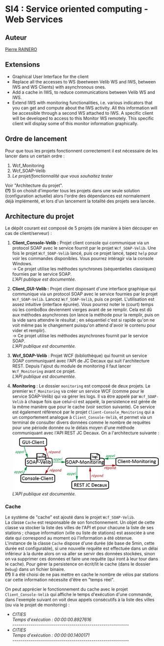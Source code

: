 # SI4 : Service oriented computing - Web Services 

## Auteur
[Pierre RAINERO](pierre.rainero@hotmail.fr)

## Extensions
 - Graphical User Interface for the client 
 - Replace all the accesses to WS (beetween Velib WS and IWS, between IWS and WS Clients) with asynchronous ones.
 - Add a cache in IWS, to reduce communications between Velib WS and IWS.
 - Extend IWS with monitoring functionalities, i.e. various indicators that you can get and compute about the IWS activity. All this information will be accessible through a second WS attached to IWS. A specific client will be developed to access to this Monitor WS remotely. This specific client will display some of this monitor information graphically.  

## Ordre de lancement
Pour que tous les projets fonctionnent correctement il est nécessaire de les lancer dans un certain ordre :  
 1. Wcf_Monitoring
 2. Wcf_SOAP-Velib
 3. _Le projet/fonctionnalité que vous souhaitez tester_   

Voir "Architecture du projet".   
**(?)** Si on choisit d'importer tous les projets dans une seule solution (configuration actuelle) alors l'ordre des dépendances est normalement déjà implémenté, et lors d'un lancement la totalité des projets sera lancée.

## Architecture du projet
Le dépôt courant est composé de 5 projets (de manière à bien découper en cas de client/serveur) :  
 1. **Client_Console-Velib :** Projet client console qui communique via un protocol SOAP avec le service fournit par le projet `Wcf_SOAP-Velib`. Une fois le projet `Wcf_SOAP-Velib` lancé, puis ce projet lancé, tapez `help` pour voir les commandes disponibles. Vous pourrez intéragir via la console Windows.    
 → Ce projet utilise les méthodes synchrones (séquentielles classiques) fournies par le service SOAP.  
 _L'API publique est documentée._

 2. **Client_GUI-Velib :** Projet client disposant d'une interface graphique qui communique via un protocol SOAP avec le service fournies par le projet `Wcf_SOAP-Velib`. Lancez `Wcf_SOAP-Velib`, puis ce projet. L'utilisation est assez intuitive (interface épurée). Vous pourrez noter le (court) temps où les comboBox deviennent vierges avant de se remplir. Cela est dû aux méthodes asynchrones (on lance la méthode pour la remplir, puis on la vide sans attendre le résultat ; en séquentiel c'est si rapide qu'on ne voit même pas le changement puisqu'on attend d'avoir le contenu pour vider et remplir).   
 → Ce projet utilise les méthodes asynchrones fournit par le service SOAP.   
 _L'API publique est documentée._  

 3. **Wcf_SOAP-Velib** : Projet WCF (bibliothèque) qui fournit un service SOAP communiquant avec l'API de JC Decaux qui suit l'architecture REST. Depuis l'ajout du module de monitoring il faut lancer `Wcf_Monitoring` avant ce projet.  
 _L'API publique est documentée._  

 4. **Monitoring** : Le dossier `monitoring` est composé de deux projets. Le premier `Wcf_Monitoring` va créer un service WCF (comme pour le service SOAP-Velib) qui va gérer les logs. Il va être appelé par `Wcf_SOAP-Velib` à chaque fois que celui-ci est appelé, la persistence est gérée de la même manière que pour le cache (voir section suivante). Ce service est également référencé par le projet `Client-Console_Monitoring` qui a un comportement analogue à `Client_Console-Velib`, et permet via un terminal de consulter divers données comme le nombre de requêtes pour une période donnée ou le délais moyen d'une méthode communiquant avec l'API REST JC Decaux. On a l'architecture suivante :    
 ![appels](doc/appels.jpg)
  _L'API publique est documentée._

### **Cache**
Le système de "cache" est ajouté dans le projet `Wcf_SOAP-Velib`.   
La classe `Cache` est responsable de son fonctionnement. Un objet de cette classe va stocker la liste des villes de l'API et pour chacune la liste de ses stations ; chaque information (ville ou liste de stations) est associée à une date qui correspond au moment où l'information a été obtenue.    
L'instance de la classe `Cache` dispose d'une durée (de base de 5min, cette durée est configurable), si une nouvelle requête est effectuée dans un délai inférieur à la durée alors on va aller se servir des données stockées, sinon on va supprimer ces données et faire une requête (qui iront à leur tour dans le cache). Pour gérer la persistence on écrit/lit le cache (dans le dossier `Debug`) dans un fichier binaire.   
**(?)** Il a été choisi de ne pas mettre en cache le nombre de vélos par stations car cette information nécessite d'être en "temps réel".  
   
On peut apprécier le fonctionnement du cache avec le projet `Client_Console-Velib` qui affiche le temps d'exécution d'une commande, dans l'exemple suivant on voit deux appels consécutifs à la liste des villes (ou via le projet de monitoring) :   
- _CITIES   
Temps d'exécution : 00:00:00.8927616   
-----------------------------------------------------------_   
- _CITIES   
Temps d'exécution : 00:00:00.1400171   
-----------------------------------------------------------_
